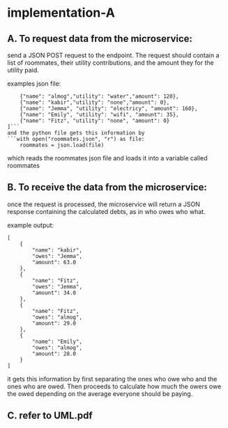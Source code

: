 # implementation-A

## A. To request data from the microservice:
send a JSON POST request to the endpoint. The request should contain a list of roommates, their utility contributions, and the amount they for the utility paid.

examples json file:
```[
    {"name": "almog","utility": "water","amount": 120},
    {"name": "kabir","utility": "none","amount": 0},
    {"name": "Jemma", "utility": "electricy", "amount": 160},
    {"name": "Emily", "utility": "wifi", "amount": 35},
    {"name": "Fitz", "utility": "none", "amount": 0}
]```
and the python file gets this information by
```with open("roommates.json", "r") as file:
    roommates = json.load(file)
```
which reads the roommates json file and loads it into a variable called roommates

## B. To receive the data from the microservice:
once the request is processed, the microservice will return a JSON response containing the calculated debts, as in who owes who what.

example output:
```
[
    {
        "name": "kabir",
        "owes": "Jemma",
        "amount": 63.0
    },
    {
        "name": "Fitz",
        "owes": "Jemma",
        "amount": 34.0
    },
    {
        "name": "Fitz",
        "owes": "almog",
        "amount": 29.0
    },
    {
        "name": "Emily",
        "owes": "almog",
        "amount": 28.0
    }
]
```
it gets this information by first separating the ones who owe who and the ones who are owed. Then proceeds to calculate how much the owers owe the owed depending on the average everyone should be paying.


## C. refer to UML.pdf
